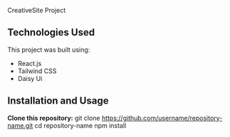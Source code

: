 CreativeSite Project

## Technologies Used
This project was built using:
- React.js
- Tailwind CSS
- Daisy Ui

## Installation and Usage
**Clone this repository:**
git clone https://github.com/username/repository-name.git
cd repository-name
npm install
